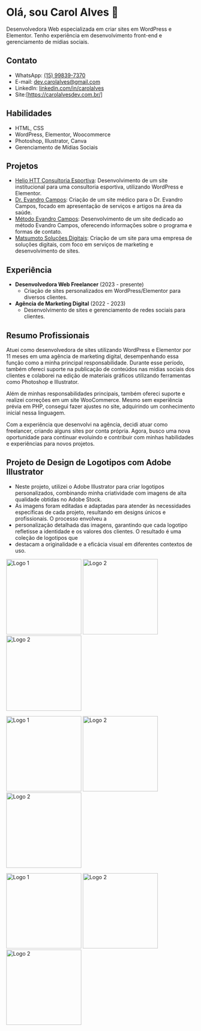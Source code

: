 # Olá, sou Carol Alves 👋
Desenvolvedora Web especializada em criar sites em WordPress e Elementor. Tenho experiência em desenvolvimento front-end e gerenciamento de mídias sociais.
  ## Contato
- WhatsApp: [(15) 99839-7370](https://wa.me/5515998397370)
- E-mail: [dev.carolalves@gmail.com](mailto:dev.carolalves@gmail.com)
- LinkedIn: [linkedin.com/in/carolalves](https://linkedin.com/in/carolalves)
- Site:[https://carolalvesdev.com.br/]

## Habilidades
- HTML, CSS
- WordPress, Elementor, Woocommerce
- Photoshop, Illustrator, Canva
- Gerenciamento de Mídias Sociais

## Projetos
- [Helio HTT Consultoria Esportiva](https://www.helioconsultoria.com.br): Desenvolvimento de um site institucional para uma consultoria esportiva, utilizando WordPress e Elementor.
- [Dr. Evandro Campos](https://www.drevandrocampos.com.br): Criação de um site médico para o Dr. Evandro Campos, focado em apresentação de serviços e artigos na área da saúde.
- [Método Evandro Campos](https://metodoevandrocampos.com.br): Desenvolvimento de um site dedicado ao método Evandro Campos, oferecendo informações sobre o programa e formas de contato.
- [Matsumoto Soluções Digitais](https://matsumotosolucoesdigitais.com.br): Criação de um site para uma empresa de soluções digitais, com foco em serviços de marketing e desenvolvimento de sites.

## Experiência
- **Desenvolvedora Web Freelancer** (2023 - presente)
  - Criação de sites personalizados em WordPress/Elementor para diversos clientes.
- **Agência de Marketing Digital** (2022 - 2023)
  - Desenvolvimento de sites e gerenciamento de redes sociais para clientes.

## Resumo Profissionais
Atuei como desenvolvedora de sites utilizando WordPress e Elementor por 11 meses em uma agência de marketing digital, desempenhando essa função como a minha principal
responsabilidade. Durante esse período, também ofereci suporte na publicação de conteúdos nas mídias sociais dos clientes e colaborei na edição de materiais gráficos
utilizando ferramentas como Photoshop e Illustrator.

Além de minhas responsabilidades principais, também ofereci suporte e realizei correções em um site WooCommerce. Mesmo sem experiência prévia em PHP, consegui fazer ajustes 
no site, adquirindo um conhecimento inicial nessa linguagem.

Com a experiência que desenvolvi na agência, decidi atuar como freelancer, criando alguns sites por conta própria. Agora, busco uma nova oportunidade para continuar evoluindo 
e contribuir com minhas habilidades e experiências para novos projetos.

## Projeto de Design de Logotipos com Adobe Illustrator

- Neste projeto, utilizei o Adobe Illustrator para criar logotipos personalizados, combinando minha criatividade com imagens de alta qualidade obtidas no Adobe Stock.
- As imagens foram editadas e adaptadas para atender às necessidades específicas de cada projeto, resultando em designs únicos e profissionais. O processo envolveu a
- personalização detalhada das imagens, garantindo que cada logotipo refletisse a identidade e os valores dos clientes. O resultado é uma coleção de logotipos que
- destacam a originalidade e a eficácia visual em diferentes contextos de uso.


<img src="https://github.com/Carol-Alves-Dev/Portifolio/blob/main/MODELO%20DEGRADE.png" alt="Logo 1" width="200"/> <img src="https://github.com/Carol-Alves-Dev/Portifolio/blob/main/MODELO%20DEGRADE%20HORIZONTAL.png" alt="Logo 2" width="200"/>  <img src="https://github.com/Carol-Alves-Dev/Portifolio/blob/main/MODELO%20DEGRADE%20S.png" alt="Logo 2" width="200"/>

<img src="https://github.com/Carol-Alves-Dev/Portifolio/blob/main/LOGO-VERTICAL-VERMELHA-CINZA.png" alt="Logo 1" width="200"/> <img src="https://github.com/Carol-Alves-Dev/Portifolio/blob/main/LOGO-HORIZONTAL-VERMELHA-CINZA.png" alt="Logo 2" width="200"/>  <img src="https://github.com/Carol-Alves-Dev/Portifolio/blob/main/GRAFICO-FOQUETE-CINZA.png" alt="Logo 2" width="200"/>

<img src="https://github.com/Carol-Alves-Dev/Portifolio/blob/main/LOGO-VERTICAL-VERMELHA-BRANCA.png" alt="Logo 1" width="200"/> <img src="https://github.com/Carol-Alves-Dev/Portifolio/blob/main/LOGO-HORIZINTAL-VERMELHA-BRANCA.png" alt="Logo 2" width="200"/>  <img src="https://github.com/Carol-Alves-Dev/Portifolio/blob/main/GRAFICO-FOQUETE-BRANCO.png" alt="Logo 2" width="200"/>

